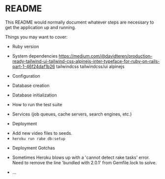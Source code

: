 # README

This README would normally document whatever steps are necessary to get the
application up and running.

Things you may want to cover:

* Ruby version

* System dependencies
https://medium.com/@davidteren/production-ready-tailwind-ui-tailwind-css-alpinejs-inter-typeface-for-ruby-on-rails-part-1-46f24daf1b26
tailwindcss
tailwindcss/ui
alpinejs

* Configuration

* Database creation

* Database initialization

* How to run the test suite

* Services (job queues, cache servers, search engines, etc.)

* Deployment
- Add new video files to seeds.
- `heroku run rake db:setup`

* Deployment Gotchas
- Sometimes Heroku blows up with a 'cannot detect rake tasks' error.  Need to remove the line 'bundled with 2.0.1' from Gemfile.lock to solve.

* ...
